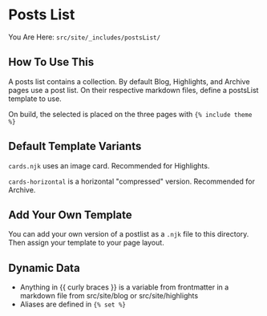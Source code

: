 # Posts List

You Are Here: `src/site/_includes/postsList/`

## How To Use This

A posts list contains a collection. By default Blog, Highlights, and Archive pages use a post list. On their respective markdown files, define a postsList template to use.

On build, the selected is placed on the three pages with `{% include theme %}`

## Default Template Variants

`cards.njk` uses an image card. Recommended for Highlights.

`cards-horizontal` is a horizontal "compressed" version. Recommended for Archive.

## Add Your Own Template

You can add your own version of a postlist as a `.njk` file to this directory. Then assign your template to your page layout.

## Dynamic Data

- Anything in {{ curly braces }} is a variable from frontmatter in a markdown file from src/site/blog or src/site/highlights
- Aliases are defined in `{% set %}`
